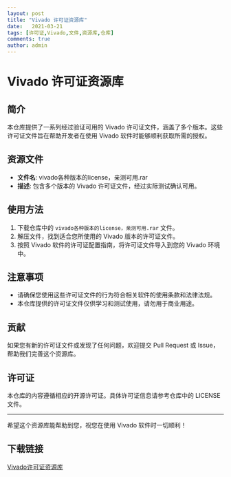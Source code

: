 ```yaml
---
layout: post
title: "Vivado 许可证资源库"
date:   2021-03-21
tags: [许可证,Vivado,文件,资源库,仓库]
comments: true
author: admin
---
```

# Vivado 许可证资源库

## 简介
本仓库提供了一系列经过验证可用的 Vivado 许可证文件，涵盖了多个版本。这些许可证文件旨在帮助开发者在使用 Vivado 软件时能够顺利获取所需的授权。

## 资源文件
- **文件名**: vivado各种版本的license，亲测可用.rar
- **描述**: 包含多个版本的 Vivado 许可证文件，经过实际测试确认可用。

## 使用方法
1. 下载仓库中的 `vivado各种版本的license，亲测可用.rar` 文件。
2. 解压文件，找到适合您所使用的 Vivado 版本的许可证文件。
3. 按照 Vivado 软件的许可证配置指南，将许可证文件导入到您的 Vivado 环境中。

## 注意事项
- 请确保您使用这些许可证文件的行为符合相关软件的使用条款和法律法规。
- 本仓库提供的许可证文件仅供学习和测试使用，请勿用于商业用途。

## 贡献
如果您有新的许可证文件或发现了任何问题，欢迎提交 Pull Request 或 Issue，帮助我们完善这个资源库。

## 许可证
本仓库的内容遵循相应的开源许可证。具体许可证信息请参考仓库中的 LICENSE 文件。

---

希望这个资源库能帮助到您，祝您在使用 Vivado 软件时一切顺利！

## 下载链接

[Vivado许可证资源库](https://pan.quark.cn/s/ab744ae10f60)